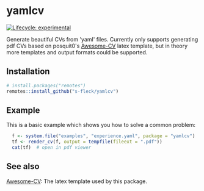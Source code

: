 # yamlcv

<!-- badges: start -->
[![Lifecycle: experimental](https://img.shields.io/badge/lifecycle-experimental-orange.svg)](https://www.tidyverse.org/lifecycle/#experimental)
<!-- badges: end -->

Generate beautiful CVs from 'yaml' files. Currently only supports generating
pdf CVs based on posquit0's [Awesome-CV](https://github.com/posquit0/Awesome-CV) 
latex template, but in theory more templates and output formats could be 
supported.

## Installation



``` r
# install.packages("remotes")
remotes::install_github("s-fleck/yamlcv")
```

## Example

This is a basic example which shows you how to solve a common problem:

``` r
  f <- system.file("examples", "experience.yaml", package = "yamlcv")
  tf <- render_cv(f, output = tempfile(fileext = ".pdf"))
  cat(tf)  # open in pdf viewer
```

## See also

[Awesome-CV](https://github.com/posquit0/Awesome-CV): The latex template used
by this package.

